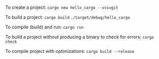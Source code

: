 To create a project:
`cargo new hello_cargo --vcs=git`

To build a project:
`cargo build`
`./target/debug/hello_cargo`

To compile (build) and run:
`cargo run`

To build a project without producing a binary to check for errors:
`cargo check`

To compile project with optimizations:
`cargo build --release`
